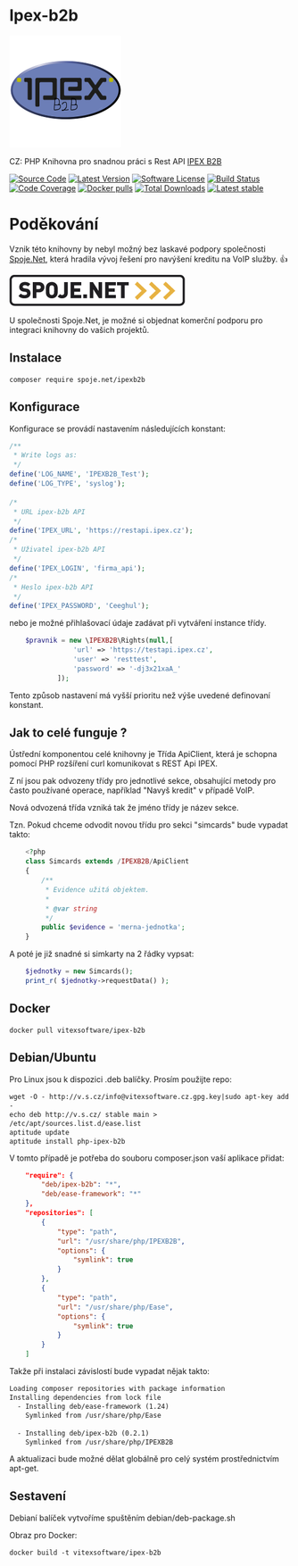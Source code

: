 # Ipex-b2b
![Ipex-b2b Logo](https://github.com/Spoje-NET/Ipex-b2b/raw/master/ipex-b2b-logo.png "Project Logo")



CZ: PHP Knihovna pro snadnou práci s Rest API [IPEX B2B](https://restapi.ipex.cz/documentation)

[![Source Code](http://img.shields.io/badge/source/Spoje-NET/ipex-b2b-blue.svg?style=flat-square)](https://github.com/Spoje-NET/ipex-b2b)
[![Latest Version](https://img.shields.io/github/release/Spoje-NET/ipex-b2b.svg?style=flat-square)](https://github.com/Spoje-NET/ipex-b2b/releases)
[![Software License](https://img.shields.io/badge/license-GNU-brightgreen.svg?style=flat-square)](https://github.com/Spoje-NET/ipex-b2b/blob/master/LICENSE)
[![Build Status](https://img.shields.io/travis/Spoje-NET/ipex-b2b/master.svg?style=flat-square)](https://travis-ci.org/Spoje-NET/ipex-b2b)
[![Code Coverage](https://scrutinizer-ci.com/g/Spoje-NET/ipex-b2b/badges/coverage.png?b=master)](https://scrutinizer-ci.com/g/Spoje-NET/ipex-b2b/?branch=master)
[![Docker pulls](https://img.shields.io/docker/pulls/vitexsoftware/ipex-b2b.svg)](https://hub.docker.com/r/vitexsoftware/ipex-b2b/)
[![Total Downloads](https://img.shields.io/packagist/dt/spoje.net/ipex-b2b.svg?style=flat-square)](https://packagist.org/packages/spoje.net/ipex-b2b)
[![Latest stable](https://img.shields.io/packagist/v/spoje.net/ipex-b2b.svg?style=flat-square)](https://packagist.org/packages/spoje.net/ipex-b2b)

# Poděkování 
Vznik této knihovny by nebyl možný bez laskavé podpory společnosti [Spoje.Net](http://www.spoje.net), 
která hradila vývoj řešení pro navýšení kreditu na VoIP služby. :+1:

![Spoje.Net](https://github.com/Spoje-NET/Ipex-b2b/raw/master/spoje-net_logo.gif "Spoje.Net")

U společnosti Spoje.Net, je možné si objednat komerční podporu pro integraci
knihovny do vašich projektů.

Instalace
---------

    composer require spoje.net/ipexb2b

Konfigurace
-----------

Konfigurace se provádí nastavením následujících konstant:

```php
/**
 * Write logs as:
 */
define('LOG_NAME', 'IPEXB2B_Test');
define('LOG_TYPE', 'syslog');

/*
 * URL ipex-b2b API
 */
define('IPEX_URL', 'https://restapi.ipex.cz');
/*
 * Uživatel ipex-b2b API
 */
define('IPEX_LOGIN', 'firma_api');
/*
 * Heslo ipex-b2b API
 */
define('IPEX_PASSWORD', 'Ceeghul');

```

nebo je možné přihlašovací údaje zadávat při vytváření instance třídy.

```php
    $pravnik = new \IPEXB2B\Rights(null,[
                'url' => 'https://testapi.ipex.cz',
                'user' => 'resttest',
                'password' => '-dj3x21xaA_'
            ]);
```

Tento způsob nastavení má vyšší prioritu než výše uvedené definovaní konstant.

Jak to celé funguje ?
---------------------

Ústřední komponentou celé knihovny je Třída ApiClient, která je schopna pomocí 
PHP rozšíření curl komunikovat s REST Api IPEX.

Z ní jsou pak odvozeny třídy pro jednotlivé sekce, obsahující metody pro 
často používané operace, například "Navyš kredit" v případě VoIP.

Nová odvozená třída vzniká tak že jméno třídy je název sekce.

Tzn. Pokud chceme odvodit 
novou třídu pro sekci "simcards" bude vypadat takto:

```php
    <?php
    class Simcards extends /IPEXB2B/ApiClient
    {
        /**
         * Evidence užitá objektem.
         *
         * @var string
         */
        public $evidence = 'merna-jednotka';
    }
```

A poté je již snadné si simkarty na 2 řádky vypsat:
    
```php
    $jednotky = new Simcards();
    print_r( $jednotky->requestData() );
```

Docker
------

    docker pull vitexsoftware/ipex-b2b

Debian/Ubuntu
-------------

Pro Linux jsou k dispozici .deb balíčky. Prosím použijte repo:

    wget -O - http://v.s.cz/info@vitexsoftware.cz.gpg.key|sudo apt-key add -
    echo deb http://v.s.cz/ stable main > /etc/apt/sources.list.d/ease.list
    aptitude update
    aptitude install php-ipex-b2b

V tomto případě je potřeba do souboru composer.json vaší aplikace přidat:

```json
    "require": {
        "deb/ipex-b2b": "*",
        "deb/ease-framework": "*"
    },
    "repositories": [
        {
            "type": "path",
            "url": "/usr/share/php/IPEXB2B",
            "options": {
                "symlink": true
            }
        },
        {
            "type": "path",
            "url": "/usr/share/php/Ease",
            "options": {
                "symlink": true
            }
        }
    ]
```

Takže při instalaci závislostí bude vypadat nějak takto:

    Loading composer repositories with package information
    Installing dependencies from lock file
      - Installing deb/ease-framework (1.24)
        Symlinked from /usr/share/php/Ease

      - Installing deb/ipex-b2b (0.2.1)
        Symlinked from /usr/share/php/IPEXB2B

A aktualizaci bude možné dělat globálně pro celý systém prostřednictvím apt-get.

Sestavení
---------

Debianí balíček vytvoříme spuštěním debian/deb-package.sh

Obraz pro Docker:

    docker build -t vitexsoftware/ipex-b2b

